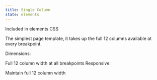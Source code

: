 ```yaml
---
title: Single Column
state: elements
---
```

Included in elements CSS

The simplest page template, it takes up the full 12 columns available at every breakpoint.

Dimensions:

Full 12 column width at all breakpoints
Responsive:

Maintain full 12 column width
